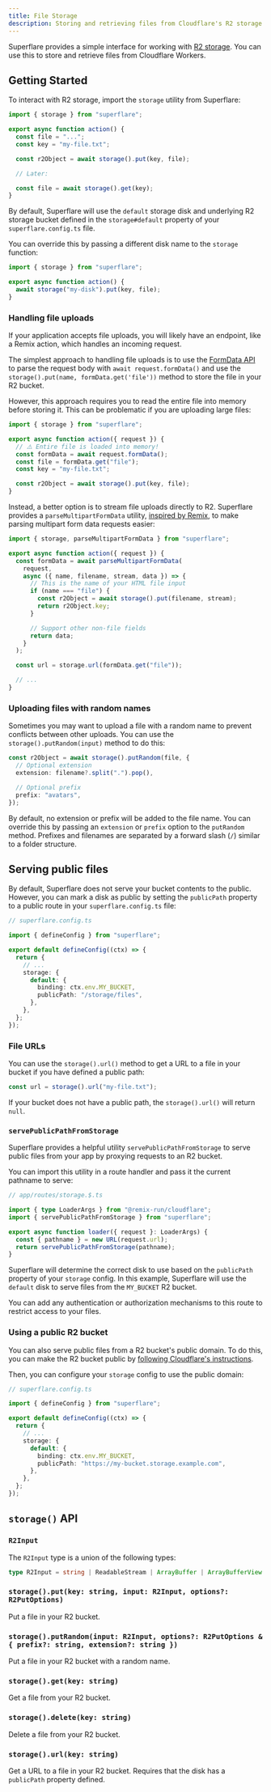 ```yaml
---
title: File Storage
description: Storing and retrieving files from Cloudflare's R2 storage
---
```


Superflare provides a simple interface for working with [R2 storage](https://www.cloudflare.com/products/r2/). You can use this to store and retrieve files from Cloudflare Workers.

## Getting Started

To interact with R2 storage, import the `storage` utility from Superflare:

```ts
import { storage } from "superflare";

export async function action() {
  const file = "...";
  const key = "my-file.txt";

  const r2Object = await storage().put(key, file);

  // Later:

  const file = await storage().get(key);
}
```

By default, Superflare will use the `default` storage disk and underlying R2 storage bucket defined in the `storage#default` property of your `superflare.config.ts` file.

You can override this by passing a different disk name to the `storage` function:

```ts
import { storage } from "superflare";

export async function action() {
  await storage("my-disk").put(key, file);
}
```

### Handling file uploads

If your application accepts file uploads, you will likely have an endpoint, like a Remix action, which handles an incoming request.

The simplest approach to handling file uploads is to use the [FormData API](https://developer.mozilla.org/en-US/docs/Web/API/FormData) to parse the request body with `await request.formData()` and use the `storage().put(name, formData.get('file'))` method to store the file in your R2 bucket.

However, this approach requires you to read the entire file into memory before storing it. This can be problematic if you are uploading large files:

```ts
import { storage } from "superflare";

export async function action({ request }) {
  // ⚠️ Entire file is loaded into memory!
  const formData = await request.formData();
  const file = formData.get("file");
  const key = "my-file.txt";

  const r2Object = await storage().put(key, file);
}
```

Instead, a better option is to stream file uploads directly to R2. Superflare provides a `parseMultipartFormData` utility, [inspired by Remix](https://remix.run/docs/en/1.14.3/utils/parse-multipart-form-data#uploadhandler), to make parsing multipart form data requests easier:

```ts
import { storage, parseMultipartFormData } from "superflare";

export async function action({ request }) {
  const formData = await parseMultipartFormData(
    request,
    async ({ name, filename, stream, data }) => {
      // This is the name of your HTML file input
      if (name === "file") {
        const r2Object = await storage().put(filename, stream);
        return r2Object.key;
      }

      // Support other non-file fields
      return data;
    }
  );

  const url = storage.url(formData.get("file"));

  // ...
}
```

### Uploading files with random names

Sometimes you may want to upload a file with a random name to prevent conflicts between other uploads. You can use the `storage().putRandom(input)` method to do this:

```ts
const r2Object = await storage().putRandom(file, {
  // Optional extension
  extension: filename?.split(".").pop(),

  // Optional prefix
  prefix: "avatars",
});
```

By default, no extension or prefix will be added to the file name. You can override this by passing an `extension` or `prefix` option to the `putRandom` method. Prefixes and filenames are separated by a forward slash (`/`) similar to a folder structure.

## Serving public files

By default, Superflare does not serve your bucket contents to the public. However, you can mark a disk as public by setting the `publicPath` property to a public route in your `superflare.config.ts` file:

```ts
// superflare.config.ts

import { defineConfig } from "superflare";

export default defineConfig((ctx) => {
  return {
    // ...
    storage: {
      default: {
        binding: ctx.env.MY_BUCKET,
        publicPath: "/storage/files",
      },
    },
  };
});
```

### File URLs

You can use the `storage().url()` method to get a URL to a file in your bucket if you have defined a public path:

```ts
const url = storage().url("my-file.txt");
```

If your bucket does not have a public path, the `storage().url()` will return `null`.

### `servePublicPathFromStorage`

Superflare provides a helpful utility `servePublicPathFromStorage` to serve public files from your app by proxying requests to an R2 bucket.

You can import this utility in a route handler and pass it the current pathname to serve:

```ts
// app/routes/storage.$.ts

import { type LoaderArgs } from "@remix-run/cloudflare";
import { servePublicPathFromStorage } from "superflare";

export async function loader({ request }: LoaderArgs) {
  const { pathname } = new URL(request.url);
  return servePublicPathFromStorage(pathname);
}
```

Superflare will determine the correct disk to use based on the `publicPath` property of your `storage` config. In this example, Superflare will use the `default` disk to serve files from the `MY_BUCKET` R2 bucket.

You can add any authentication or authorization mechanisms to this route to restrict access to your files.

### Using a public R2 bucket

You can also serve public files from a R2 bucket's public domain. To do this, you can make the R2 bucket public by [following Cloudflare's instructions](https://developers.cloudflare.com/r2/data-access/public-buckets/).

Then, you can configure your `storage` config to use the public domain:

```ts
// superflare.config.ts

import { defineConfig } from "superflare";

export default defineConfig((ctx) => {
  return {
    // ...
    storage: {
      default: {
        binding: ctx.env.MY_BUCKET,
        publicPath: "https://my-bucket.storage.example.com",
      },
    },
  };
});
```

## `storage()` API

### `R2Input`

The `R2Input` type is a union of the following types:

```ts
type R2Input = string | ReadableStream | ArrayBuffer | ArrayBufferView | Blob;
```

### `storage().put(key: string, input: R2Input, options?: R2PutOptions)`

Put a file in your R2 bucket.

### `storage().putRandom(input: R2Input, options?: R2PutOptions & { prefix?: string, extension?: string })`

Put a file in your R2 bucket with a random name.

### `storage().get(key: string)`

Get a file from your R2 bucket.

### `storage().delete(key: string)`

Delete a file from your R2 bucket.

### `storage().url(key: string)`

Get a URL to a file in your R2 bucket. Requires that the disk has a `publicPath` property defined.
